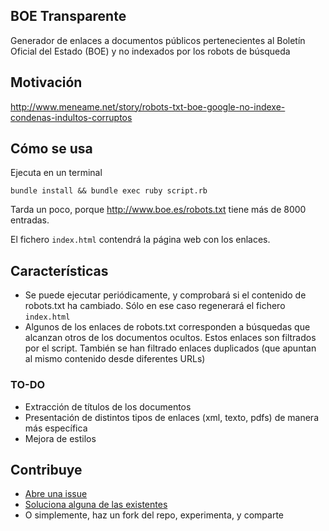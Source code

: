 BOE Transparente
----------------

Generador de enlaces a documentos públicos pertenecientes al Boletín Oficial del Estado (BOE) y no indexados por los robots de búsqueda

Motivación
----------

http://www.meneame.net/story/robots-txt-boe-google-no-indexe-condenas-indultos-corruptos

Cómo se usa
-----------

Ejecuta en un terminal 

```
bundle install && bundle exec ruby script.rb
```

Tarda un poco, porque http://www.boe.es/robots.txt tiene más de 8000 entradas.

El fichero `index.html` contendrá la página web con los enlaces.

Características
---------------

* Se puede ejecutar periódicamente, y comprobará si el contenido de robots.txt ha cambiado. Sólo en ese caso regenerará el fichero `index.html`
* Algunos de los enlaces de robots.txt corresponden a búsquedas que alcanzan otros de los documentos ocultos. Estos enlaces son filtrados por el script. También se han filtrado enlaces duplicados (que apuntan al mismo contenido desde diferentes URLs)

### TO-DO

* Extracción de títulos de los documentos
* Presentación de distintos tipos de enlaces (xml, texto, pdfs) de manera más específica
* Mejora de estilos

Contribuye
----------

* [Abre una issue](https://github.com/miguelff/boe-transparente/issues/new) 
* [Soluciona alguna de las existentes](https://github.com/miguelff/boe-transparente/issues) 
* O simplemente, haz un fork del repo, experimenta, y comparte
